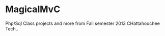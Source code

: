 MagicalMvC
==========

Php/Sql Class projects and more from Fall semester 2013 CHattahoochee Tech.. 
